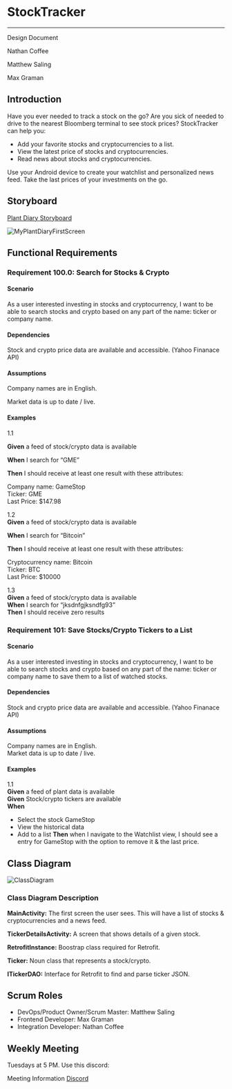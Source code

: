 # StockTracker

---

Design Document  

Nathan Coffee

Matthew Saling

Max Graman  

## Introduction 

Have you ever needed to track a stock on the go?  Are you sick of needed to drive to the nearest Bloomberg terminal to see stock prices? StockTracker can help you:  

-	Add your favorite stocks and cryptocurrencies to a list.
-	View the latest price of stocks and cryptocurrencies.
-	Read news about stocks and cryptocurrencies. 

Use your Android device to create your watchlist and personalized news feed.  Take the last prices of your investments on the go.  

## Storyboard

[Plant Diary Storyboard](https://projects.invisionapp.com/prototype/Plant-Diary-ck0bict0n005bqh01aaeu8tuu/play/c6560121)

![MyPlantDiaryFirstScreen](https://user-images.githubusercontent.com/2224876/82161817-15ee8880-986e-11ea-8cda-f04ad1412893.png)

## Functional Requirements

### Requirement 100.0: Search for Stocks & Crypto

#### Scenario

As a user interested investing in stocks and cryptocurrency, I want to be able to search stocks and crypto based on any part of the name: ticker or company name.  

#### Dependencies

Stock and crypto price data are available and accessible. (Yahoo Finanace API) 

#### Assumptions

Company names are in English.  

Market data is up to date / live.  

#### Examples
1.1  

**Given** a feed of stock/crypto data is available  

**When**  I search for “GME”  

**Then** I should receive at least one result with these attributes:  

Company name: GameStop  
Ticker: GME  
Last Price: $147.98  


1.2  
**Given** a feed of stock/crypto data is available  

**When** I search for “Bitcoin”  

**Then** I should receive at least one result with these attributes:   

Cryptocurrency name: Bitcoin  
Ticker: BTC  
Last Price: $10000
 

1.3  
**Given** a feed of stock/crypto data is available  
**When** I search for “jksdnfgjksndfg93”  
**Then** I should receive zero results  


### Requirement 101: Save Stocks/Crypto Tickers to a List

#### Scenario

As a user interested investing in stocks and cryptocurrency, I want to be able to search stocks and crypto based on any part of the name: ticker or company name to save them to a list of watched stocks.     

#### Dependencies
Stock and crypto price data are available and accessible. (Yahoo Finanace API)  

#### Assumptions  
Company names are in English.  
Market data is up to date / live. 

#### Examples  

1.1  
**Given** a feed of plant data is available  
**Given** Stock/crypto tickers are available  
**When**  

-	Select the stock GameStop  
-   View the historical data
-   Add to a list
**Then**  when I navigate to the Watchlist view, I should see a entry for GameStop with the option to remove it & the last price.  

## Class Diagram

![ClassDiagram](https://user-images.githubusercontent.com/2224876/82162015-54387780-986f-11ea-998f-a45fdf8c3bf1.png)

### Class Diagram Description


**MainActivity:**  The first screen the user sees.  This will have a list of stocks & cryptocurrencies and a news feed.

**TickerDetailsActivity:**  A screen that shows details of a given stock.  

**RetrofitInstance:** Boostrap class required for Retrofit.  

**Ticker:** Noun class that represents a stock/crypto.  

**ITickerDAO:** Interface for Retrofit to find and parse ticker JSON.  

## Scrum Roles

- DevOps/Product Owner/Scrum Master: Matthew Saling
- Frontend Developer: Max Graman  
- Integration Developer: Nathan Coffee  

## Weekly Meeting

Tuesdays at 5 PM.  Use this discord:

Meeting Information
[Discord](https://discord.gg/m8pXX3Ex2G)








